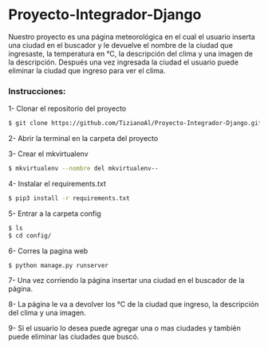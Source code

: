 # Proyecto-Integrador-Django

Nuestro proyecto es una página meteorológica en el cual el usuario inserta una ciudad en el buscador y le
devuelve el nombre de la ciudad que ingresaste, la temperatura en °C, la descripción del clima y una imagen
de la descripción. Después una vez ingresada la ciudad el usuario puede eliminar la ciudad que ingreso para
ver el clima.


### Instrucciones:

1- Clonar el repositorio del proyecto

```sh
$ git clone https://github.com/TizianoAl/Proyecto-Integrador-Django.git
```

2- Abrir la terminal en la carpeta del proyecto

3- Crear el mkvirtualenv

```sh
$ mkvirtualenv --nombre del mkvirtualenv--
```

4- Instalar el requirements.txt

```sh
$ pip3 install -r requirements.txt
```

5- Entrar a la carpeta config

```sh
$ ls
$ cd config/
```

6- Corres la pagina web

```sh
$ python manage.py runserver
```

7- Una vez corriendo la página insertar una ciudad en el buscador de la página.

8- La página le va a devolver los °C de la ciudad que ingreso, la descripción del clima y una imagen.

9- Si el usuario lo desea puede agregar una o mas ciudades y también puede eliminar las ciudades que buscó.
